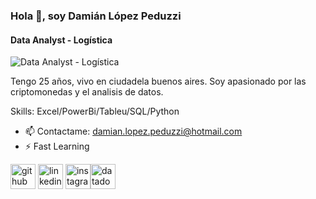 ### Hola 👋, soy Damián López Peduzzi
#### Data Analyst - Logística
![Data Analyst - Logística](https://document-export.canva.com/TaAwE/DAFijmTaAwE/17/thumbnail/0001.png?X-Amz-Algorithm=AWS4-HMAC-SHA256&X-Amz-Credential=AKIAQYCGKMUHWDTJW6UD%2F20230605%2Fus-east-1%2Fs3%2Faws4_request&X-Amz-Date=20230605T195400Z&X-Amz-Expires=19738&X-Amz-Signature=5c3b7629fe14b9eb508936e88b358b9aa956b374e1ae40b782f8a273af5ea69d&X-Amz-SignedHeaders=host&response-expires=Tue%2C%2006%20Jun%202023%2001%3A22%3A58%20GMT)

Tengo 25 años, vivo en ciudadela buenos aires. Soy apasionado por las criptomonedas y el analisis de datos.

Skills: Excel/PowerBi/Tableu/SQL/Python

- 📫 Contactame: damian.lopez.peduzzi@hotmail.com 
- ⚡ Fast Learning 


[<img src='https://cdn.jsdelivr.net/npm/simple-icons@3.0.1/icons/github.svg' alt='github' height='40'>](https://github.com/https://github.com/pridegold)  [<img src='https://cdn.jsdelivr.net/npm/simple-icons@3.0.1/icons/linkedin.svg' alt='linkedin' height='40'>](https://www.linkedin.com/in/https://www.linkedin.com/in/dami%C3%A1n-ariel-l%C3%B3pez-peduzzi-47b2b015b//)  [<img src='https://cdn.jsdelivr.net/npm/simple-icons@3.0.1/icons/instagram.svg' alt='instagram' height='40'>](https://www.instagram.com/damiaanlopezp/)[<img src='https://cdn.jsdelivr.net/npm/simple-icons@3.0.1/icons/datadog.svg' alt='datadog' height='40'>](https://www.novypro.com/profile_projects/damian-ariellopez-peduzzi)  
